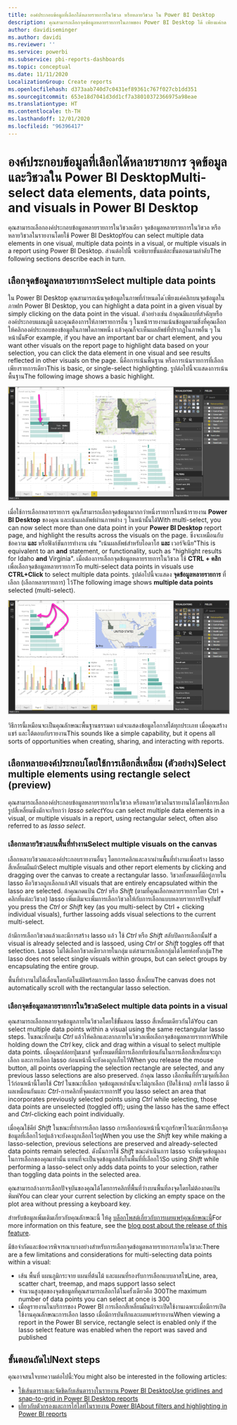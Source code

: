 ```yaml
---
title: องค์ประกอบข้อมูลที่เลือกได้หลายรายการในวิชวล หรือหลายวิชวล ใน Power BI Desktop
description: คุณสามารถเลือกจุดข้อมูลหลายรายการในภาพของ Power BI Desktop ได้ เพียงแค่กด CTRL + คลิก
author: davidiseminger
ms.author: davidi
ms.reviewer: ''
ms.service: powerbi
ms.subservice: pbi-reports-dashboards
ms.topic: conceptual
ms.date: 11/11/2020
LocalizationGroup: Create reports
ms.openlocfilehash: d373aab740d7c0431ef89361c767f027cb1dd351
ms.sourcegitcommit: 653e18d7041d3dd1cf7a38010372366975a98eae
ms.translationtype: HT
ms.contentlocale: th-TH
ms.lasthandoff: 12/01/2020
ms.locfileid: "96396417"
---
```

# <a name="multi-select-data-elements-data-points-and-visuals-in-power-bi-desktop"></a><span data-ttu-id="ca583-103">องค์ประกอบข้อมูลที่เลือกได้หลายรายการ จุดข้อมูล และวิชวลใน Power BI Desktop</span><span class="sxs-lookup"><span data-stu-id="ca583-103">Multi-select data elements, data points, and visuals in Power BI Desktop</span></span>

<span data-ttu-id="ca583-104">คุณสามารถเลือกองค์ประกอบข้อมูลหลายรายการในวิชวลเดียว จุดข้อมูลหลายรายการในวิชวล หรือหลายวิชวลในรายงานโดยใช้ Power BI Desktop</span><span class="sxs-lookup"><span data-stu-id="ca583-104">You can select multiple data elements in one visual, multiple data points in a visual, or multiple visuals in a report using Power BI Desktop.</span></span> <span data-ttu-id="ca583-105">ส่วนต่อไปนี้ จะอธิบายขั้นแต่ละขั้นตอนตามลำดับ</span><span class="sxs-lookup"><span data-stu-id="ca583-105">The following sections describe each in turn.</span></span>

## <a name="select-multiple-data-points"></a><span data-ttu-id="ca583-106">เลือกจุดข้อมูลหลายรายการ</span><span class="sxs-lookup"><span data-stu-id="ca583-106">Select multiple data points</span></span>

<span data-ttu-id="ca583-107">ใน Power BI Desktop คุณสามารถเน้นจุดข้อมูลในภาพที่กำหนดได ้เพียงแค่คลิกบนจุดข้อมูลในภาพ</span><span class="sxs-lookup"><span data-stu-id="ca583-107">In Power BI Desktop, you can highlight a data point in a given visual by simply clicking on the data point in the visual.</span></span> <span data-ttu-id="ca583-108">ตัวอย่างเช่น ถ้าคุณมีแถบที่สำคัญหรือองค์ประกอบแผนภูมิ และคุณต้องการให้ภาพรายการอื่น ๆ ในหน้ารายงานเน้นข้อมูลตามสิ่งที่คุณเลือก ให้คลิกองค์ประกอบของข้อมูลในภาพใดภาพหนึ่ง แล้วคุณก็จะเห็นผลลัพธ์ที่ปรากฏในภาพอื่น ๆ ในหน้านั้น</span><span class="sxs-lookup"><span data-stu-id="ca583-108">For example, if you have an important bar or chart element, and you want other visuals on the report page to highlight data based on your selection, you can click the data element in one visual and see results reflected in other visuals on the page.</span></span> <span data-ttu-id="ca583-109">นี่คือการเน้นพื้นฐาน หรือการเน้นรายการที่เลือกเพียงรายการเดียว</span><span class="sxs-lookup"><span data-stu-id="ca583-109">This is basic, or single-select highlighting.</span></span> <span data-ttu-id="ca583-110">รูปต่อไปนี้จะแสดงการเน้นพื้นฐาน</span><span class="sxs-lookup"><span data-stu-id="ca583-110">The following image shows a basic highlight.</span></span> 

![เลือกจุดข้อมูลเดียว](media/desktop-multi-select/multi-select_01.png)

<span data-ttu-id="ca583-112">เมื่อใช้การเลือกหลายรายการ คุณก็สามารถเลือกจุดข้อมูลมากกว่าหนึ่งรายการในหน้ารายงาน **Power BI Desktop** ของคุณ และเน้นผลลัพธ์ผ่านภาพต่าง ๆ ในหน้านั้นได้</span><span class="sxs-lookup"><span data-stu-id="ca583-112">With multi-select, you can now select more than one data point in your **Power BI Desktop** report page, and highlight the results across the visuals on the page.</span></span> <span data-ttu-id="ca583-113">ซึ่งจะเหมือนกับข้อความ **และ** หรือฟังก์ชันการทำงาน เช่น "เน้นผลลัพธ์สำหรับไอดาโฮ **และ** เวอร์จิเนีย"</span><span class="sxs-lookup"><span data-stu-id="ca583-113">This is equivalent to an **and** statement, or functionality, such as "highlight results for Idaho **and** Virginia".</span></span> <span data-ttu-id="ca583-114">เมื่อต้องการเลือกจุดข้อมูลหลายรายการในวิชวล ใช้ **CTRL + คลิก** เพื่อเลือกจุดข้อมูลหลายรายการ</span><span class="sxs-lookup"><span data-stu-id="ca583-114">To multi-select data points in visuals use **CTRL+Click** to select multiple data points.</span></span> <span data-ttu-id="ca583-115">รูปต่อไปนี้จะแสดง **จุดข้อมูลหลายรายการ** ที่เลือก (เลือกหลายรายการ) ไว้</span><span class="sxs-lookup"><span data-stu-id="ca583-115">The following image shows **multiple data points** selected (multi-select).</span></span>

![เลือกจุดข้อมูลหลายจุด](media/desktop-multi-select/multi-select_02.png)

<span data-ttu-id="ca583-117">วิธีการนี้เหมือนจะเป็นคุณลักษณะพื้นฐานธรรมดา แต่จะแสดงข้อมูลโอกาสได้ทุกประเภท เมื่อคุณสร้าง แชร์ และโต้ตอบกับรายงาน</span><span class="sxs-lookup"><span data-stu-id="ca583-117">This sounds like a simple capability, but it opens all sorts of opportunities when creating, sharing, and interacting with reports.</span></span> 

## <a name="select-multiple-elements-using-rectangle-select-preview"></a><span data-ttu-id="ca583-118">เลือกหลายองค์ประกอบโดยใช้การเลือกสี่เหลี่ยม (ตัวอย่าง)</span><span class="sxs-lookup"><span data-stu-id="ca583-118">Select multiple elements using rectangle select (preview)</span></span>

<span data-ttu-id="ca583-119">คุณสามารถเลือกองค์ประกอบข้อมูลหลายรายการในวิชวล หรือหลายวิชวลในรายงานได้โดยใช้การเลือกรูปสี่เหลี่ยมซึ่งมักจะเรียกว่า *lasso select*</span><span class="sxs-lookup"><span data-stu-id="ca583-119">You can select multiple data elements in a visual, or multiple visuals in a report, using rectangular select, often also referred to as *lasso select*.</span></span> 

### <a name="select-multiple-visuals-on-the-canvas"></a><span data-ttu-id="ca583-120">เลือกหลายวิชวลบนพื้นที่ทำงาน</span><span class="sxs-lookup"><span data-stu-id="ca583-120">Select multiple visuals on the canvas</span></span>

<span data-ttu-id="ca583-121">เลือกหลาบวิชวลและองค์ประกอบรายงานอื่นๆ โดยการคลิกและลากผ่านพื้นที่ทำงานเพื่อสร้าง lasso สี่เหลี่ยมผืนผ้า</span><span class="sxs-lookup"><span data-stu-id="ca583-121">Select multiple visuals and other report elements by clicking and dragging over the canvas to create a rectangular lasso.</span></span> <span data-ttu-id="ca583-122">วิชวลทั้งหมดที่มีอยู่ภายใน lasso คือวิชวลถูกเลือกแล้ว</span><span class="sxs-lookup"><span data-stu-id="ca583-122">All visuals that are entirely encapsulated within the lasso are  selected.</span></span> <span data-ttu-id="ca583-123">ถ้าคุณกดแป้น *Ctrl* หรือ *Shift* (ตามที่คุณเลือกหลายรายการโดย Ctrl + คลิกที่แต่ละวิชวล) lasso เพิ่มเติมจะเพิ่มการเลือกวิชวลให้กับการเลือกแบบหลายรายการปัจจุบัน</span><span class="sxs-lookup"><span data-stu-id="ca583-123">If you press the *Ctrl* or *Shift* key (as you multi-select by Ctrl + clicking individual visuals), further lassoing adds visual selections to the current multi-select.</span></span> 

<span data-ttu-id="ca583-124">ถ้ามีการเลือกวิชวลแล้วและมีการสร้าง lasso แล้ว ใช้ *Ctrl* หรือ *Shift* สลับปิดการเลือกนั้น</span><span class="sxs-lookup"><span data-stu-id="ca583-124">If a visual is already selected and is lassoed, using *Ctrl* or *Shift* toggles off that selection.</span></span> <span data-ttu-id="ca583-125">Lasso ไม่ได้เลือกวิชวลเดียวภายในกลุ่ม แต่สามารถเลือกกลุ่มได้โดยห่อทั้งกลุ่ม</span><span class="sxs-lookup"><span data-stu-id="ca583-125">The lasso does not select single visuals within groups, but can select groups by encapsulating the entire group.</span></span>

<span data-ttu-id="ca583-126">พื้นที่ทำงานไม่ได้เลื่อนโดยอัตโนมัติพร้อมการเลือก lasso สี่เหลี่ยม</span><span class="sxs-lookup"><span data-stu-id="ca583-126">The canvas does not automatically scroll with the rectangular lasso selection.</span></span> 

### <a name="select-multiple-data-points-in-a-visual"></a><span data-ttu-id="ca583-127">เลือกจุดข้อมูลหลายรายการในวิชวล</span><span class="sxs-lookup"><span data-stu-id="ca583-127">Select multiple data points in a visual</span></span>

<span data-ttu-id="ca583-128">คุณสามารถเลือกหลายจุดข้อมูลภายในวิชวลโดยใช้ขั้นตอน lasso สี่เหลี่ยมเดียวกันได้</span><span class="sxs-lookup"><span data-stu-id="ca583-128">You can select multiple data points within a visual using the same rectangular lasso steps.</span></span> <span data-ttu-id="ca583-129">ในขณะที่กดปุ่ม *Ctrl* แล้วให้คลิกและลากภายในวิชวลเพื่อเลือกจุดข้อมูลหลายรายการ</span><span class="sxs-lookup"><span data-stu-id="ca583-129">While holding down the *Ctrl* key, click and drag within a visual to select multiple data points.</span></span> <span data-ttu-id="ca583-130">เมื่อคุณปล่อยปุ่มเมาส์ จุดทั้งหมดที่มีการเลือกทับซ้อนกันในการเลือกสี่เหลี่ยมจะถูกเลือก และการเลือก lasso ก่อนหน้านี้จะยังคงถูกเก็บไว้</span><span class="sxs-lookup"><span data-stu-id="ca583-130">When you release the mouse button, all points overlapping the selection rectangle are selected, and any previous lasso selections are also preserved.</span></span> <span data-ttu-id="ca583-131">ถ้าคุณ lasso เลือกพื้นที่ที่รวมจุดที่เลือกไว้ก่อนหน้านี้โดยใช้ *Ctrl* ในขณะที่เลือก จุดข้อมูลเหล่านั้นจะไม่ถูกเลือก (ปิดใช้งาน) การใช้ lasso มีผลเหมือนกันและ *Ctrl*-การคลิกที่จุดแต่ละรายการ</span><span class="sxs-lookup"><span data-stu-id="ca583-131">If you lasso select an area that incorporates previously selected points using *Ctrl* while selecting, those data points are unselected (toggled off); using the lasso has the same effect and *Ctrl*-clicking each point individually.</span></span> 

<span data-ttu-id="ca583-132">เมื่อคุณใช้คีย์ *Shift* ในขณะที่ทำการเลือก lasso การเลือกก่อนหน้านี้จะถูกรักษาไว้และมีการเลือกจุดข้อมูลที่เลือกไว้อยู่แล้วจะยังคงถูกเลือกไว้อยู่</span><span class="sxs-lookup"><span data-stu-id="ca583-132">When you use the *Shift* key while making a lasso-selection, previous selections are preserved and already-selected data points remain selected.</span></span> <span data-ttu-id="ca583-133">ดังนั้นการใช้ *Shift* ขณะดำเนินการ lasso จะเพิ่มจุดข้อมูลลงในการเลือกของคุณเท่านั้น แทนที่จะเป็นจุดข้อมูลสลับในพื้นที่ที่เลือกไว้</span><span class="sxs-lookup"><span data-stu-id="ca583-133">So using *Shift* while performing a lasso-select only adds data points to your selection, rather than toggling data points in the selected area.</span></span>

<span data-ttu-id="ca583-134">คุณสามารถล้างการเลือกปัจจุบันของคุณได้โดยการคลิกที่พื้นที่ว่างบนพื้นที่ลงจุดโดยไม่ต้องกดแป้นพิมพ์</span><span class="sxs-lookup"><span data-stu-id="ca583-134">You can clear your current selection by clicking an empty space on the plot area without pressing a keyboard key.</span></span>

<span data-ttu-id="ca583-135">สำหรับข้อมูลเพิ่มเติมเกี่ยวกับคุณลักษณะนี้ ให้ดู [บล็อกโพสต์เกี่ยวกับการเผยแพร่คุณลักษณะนี้](https://powerbi.microsoft.com/blog/power-bi-desktop-august-2020-feature-summary/#_Data_point)</span><span class="sxs-lookup"><span data-stu-id="ca583-135">For more information on this feature, see the [blog post about the release of this feature](https://powerbi.microsoft.com/blog/power-bi-desktop-august-2020-feature-summary/#_Data_point).</span></span>

<span data-ttu-id="ca583-136">มีข้อจำกัดและข้อควรพิจารณาบางอย่างสำหรับการเลือกจุดข้อมูลหลายรายการภายในวิชวล:</span><span class="sxs-lookup"><span data-stu-id="ca583-136">There are a few limitations and considerations for multi-selecting data points within a visual:</span></span>

* <span data-ttu-id="ca583-137">เส้น พื้นที่ แผนภูมิกระจาย แผนที่ต้นไม้ และแผนที่รองรับการเลือกแบบลาสโซ</span><span class="sxs-lookup"><span data-stu-id="ca583-137">Line, area, scatter chart, treemap, and maps support lasso select</span></span>
* <span data-ttu-id="ca583-138">จำนวนสูงสุดของจุดข้อมูลที่คุณสามารถเลือกได้ในครั้งเดียวคือ 300</span><span class="sxs-lookup"><span data-stu-id="ca583-138">The maximum number of data points you can select at once is 300</span></span>
* <span data-ttu-id="ca583-139">เมื่อดูรายงานในบริการของ Power BI การเลือกสี่เหลี่ยมผืนผ้าจะเปิดใช้งานเฉพาะเมื่อมีการเปิดใช้งานคุณลักษณะการเลือก lasso เมื่อมีการบันทึกและเผยแพร่รายงาน</span><span class="sxs-lookup"><span data-stu-id="ca583-139">When viewing a report in the Power BI service, rectangle select is enabled only if the lasso select feature was enabled when the report was saved and published</span></span>

## <a name="next-steps"></a><span data-ttu-id="ca583-140">ขั้นตอนถัดไป</span><span class="sxs-lookup"><span data-stu-id="ca583-140">Next steps</span></span>

<span data-ttu-id="ca583-141">คุณอาจสนใจบทความต่อไปนี้:</span><span class="sxs-lookup"><span data-stu-id="ca583-141">You might also be interested in the following articles:</span></span>

* [<span data-ttu-id="ca583-142">ใช้เส้นตารางและจัดชิดกับเส้นตารางในรายงาน Power BI Desktop</span><span class="sxs-lookup"><span data-stu-id="ca583-142">Use gridlines and snap-to-grid in Power BI Desktop reports</span></span>](desktop-gridlines-snap-to-grid.md)
* [<span data-ttu-id="ca583-143">เกี่ยวกับตัวกรองและการไฮไลท์ในรายงาน Power BI</span><span class="sxs-lookup"><span data-stu-id="ca583-143">About filters and highlighting in Power BI reports</span></span>](power-bi-reports-filters-and-highlighting.md)

